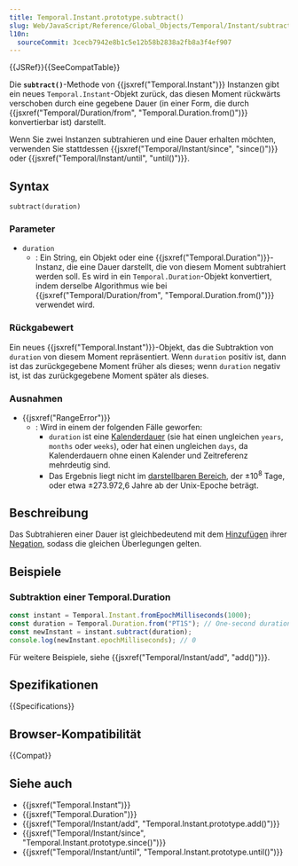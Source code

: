 ```yaml
---
title: Temporal.Instant.prototype.subtract()
slug: Web/JavaScript/Reference/Global_Objects/Temporal/Instant/subtract
l10n:
  sourceCommit: 3cecb7942e8b1c5e12b58b2838a2fb8a3f4ef907
---
```


{{JSRef}}{{SeeCompatTable}}

Die **`subtract()`**-Methode von {{jsxref("Temporal.Instant")}} Instanzen gibt ein neues `Temporal.Instant`-Objekt zurück, das diesen Moment rückwärts verschoben durch eine gegebene Dauer (in einer Form, die durch {{jsxref("Temporal/Duration/from", "Temporal.Duration.from()")}} konvertierbar ist) darstellt.

Wenn Sie zwei Instanzen subtrahieren und eine Dauer erhalten möchten, verwenden Sie stattdessen {{jsxref("Temporal/Instant/since", "since()")}} oder {{jsxref("Temporal/Instant/until", "until()")}}.

## Syntax

```js-nolint
subtract(duration)
```

### Parameter

- `duration`
  - : Ein String, ein Objekt oder eine {{jsxref("Temporal.Duration")}}-Instanz, die eine Dauer darstellt, die von diesem Moment subtrahiert werden soll. Es wird in ein `Temporal.Duration`-Objekt konvertiert, indem derselbe Algorithmus wie bei {{jsxref("Temporal/Duration/from", "Temporal.Duration.from()")}} verwendet wird.

### Rückgabewert

Ein neues {{jsxref("Temporal.Instant")}}-Objekt, das die Subtraktion von `duration` von diesem Moment repräsentiert. Wenn `duration` positiv ist, dann ist das zurückgegebene Moment früher als dieses; wenn `duration` negativ ist, ist das zurückgegebene Moment später als dieses.

### Ausnahmen

- {{jsxref("RangeError")}}
  - : Wird in einem der folgenden Fälle geworfen:
    - `duration` ist eine [Kalenderdauer](/de/docs/Web/JavaScript/Reference/Global_Objects/Temporal/Duration#calendar_durations) (sie hat einen ungleichen `years`, `months` oder `weeks`), oder hat einen ungleichen `days`, da Kalenderdauern ohne einen Kalender und Zeitreferenz mehrdeutig sind.
    - Das Ergebnis liegt nicht im [darstellbaren Bereich](/de/docs/Web/JavaScript/Reference/Global_Objects/Temporal#representable_dates), der ±10<sup>8</sup> Tage, oder etwa ±273.972,6 Jahre ab der Unix-Epoche beträgt.

## Beschreibung

Das Subtrahieren einer Dauer ist gleichbedeutend mit dem [Hinzufügen](Web/JavaScript/Reference/Global_Objects/Temporal/Instant/add) ihrer [Negation](Web/JavaScript/Reference/Global_Objects/Temporal/Duration/negated), sodass die gleichen Überlegungen gelten.

## Beispiele

### Subtraktion einer Temporal.Duration

```js
const instant = Temporal.Instant.fromEpochMilliseconds(1000);
const duration = Temporal.Duration.from("PT1S"); // One-second duration
const newInstant = instant.subtract(duration);
console.log(newInstant.epochMilliseconds); // 0
```

Für weitere Beispiele, siehe {{jsxref("Temporal/Instant/add", "add()")}}.

## Spezifikationen

{{Specifications}}

## Browser-Kompatibilität

{{Compat}}

## Siehe auch

- {{jsxref("Temporal.Instant")}}
- {{jsxref("Temporal.Duration")}}
- {{jsxref("Temporal/Instant/add", "Temporal.Instant.prototype.add()")}}
- {{jsxref("Temporal/Instant/since", "Temporal.Instant.prototype.since()")}}
- {{jsxref("Temporal/Instant/until", "Temporal.Instant.prototype.until()")}}
